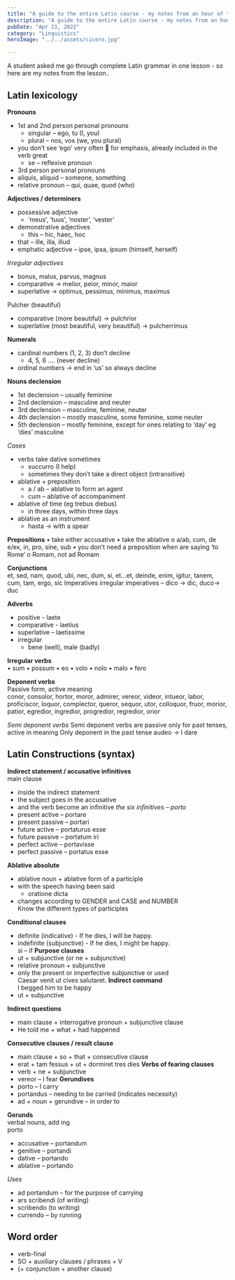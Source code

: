 ```yaml
---
title: "A guide to the entire Latin course - my notes from an hour of tutoring"
description: "A guide to the entire Latin course - my notes from an hour of tutoring"
pubDate: "Apr 21, 2022"
category: "Linguistics"
heroImage: "../../assets/cicero.jpg"

---
```


A student asked me go through complete Latin grammar in one lesson - so here are my notes from the lesson..


## Latin lexicology
**Pronouns**  
- 1st and 2nd person personal pronouns 
    - singular – ego, tu (I, you)
    - plural – nos, vos (we, you plural)
- you don’t see ‘ego’ very often  for emphasis, already included in the verb great
    - se – reflexive pronoun
- 3rd person personal pronouns
- aliquis, aliquid – someone, something
- relative pronoun – qui, quae, quod (who)

**Adjectives / determiners**  
- possessive adjective
    - ‘meus’, ‘tuus’, ‘noster’, ‘vester’
- demonstrative adjectives
    - this – hic, haec, hoc
- that – ille, illa, illud
- emphatic adjective – ipse, ipsa, ipsum (himself, herself)

*Irregular adjectives*   
- bonus, malus, parvus, magnus
- comparative -> melior, peior, minor, maior
- superlative -> optimus, pessimus, minimus, maximus

Pulcher (beautiful)
- comparative (more beautiful) -> pulchrior
- superlative (most beautiful, very beautiful) -> pulcherrimus

**Numerals**  
- cardinal numbers (1, 2, 3) don’t decline
    - 4, 5, 6 …. (never decline)
- ordinal numbers -> end in ‘us’ so always decline

**Nouns declension**  
- 1st declension – usually feminine
- 2nd declension – masculine and neuter
- 3rd declension – masculine, feminine, neuter
- 4th declension – mostly masculine, some feminine, some neuter
- 5th declension – mostly feminine, except for ones relating to ‘day’ eg ‘dies’ masculine

*Cases*
- verbs take dative sometimes
    - succurro (I help)
    - sometimes they don’t take a direct object (intransitive)
- ablative + preposition
    - a / ab – ablative to form an agent
    - cum – ablative of accompaniment
- ablative of time (eg trebus diebus)
    - in three days, within three days
- ablative as an instrument
    - hasta -> with a spear

**Prepositions** 
•	take either accusative
•	take the ablative
o	a/ab, cum, de e/ex, in, pro, sine, sub
•	you don’t need a preposition when are saying ‘to Rome’
o	Romam, not ad Romam

**Conjunctions**  
et, sed, nam, quod, ubi, nec, dum, si, et…et, deinde, enim, igitur, tanem, cum, tam, ergo, sic
Imperatives
irregular imperatives – dico -> dic, duco-> duc

**Adverbs**  
- positive - laete
- comparative - laetius
- superlative – laetissime
- irregular
    - bene (well), male (badly)


**Irregular verbs**  
•	sum
•	possum
•	eo
•	volo
•	nolo
•	malo
•	fero

**Deponent verbs**  
Passive form, active meaning  
conor, consolor, hortor, moror, admirer, vereor, videor, intueor, labor, proficiscor, loquor, complector, queror, sequor, utor, colloquor, fruor, morior, patior, egredior, ingredior, progredior, regredior, orior

*Semi deponent verbs*
Semi deponent verbs are passive only for past tenses, active in meaning
Only deponent in the past tense
audeo -> I dare

## Latin Constructions (syntax)
**Indirect statement / accusative infinitives**  
main clause
- inside the indirect statement
- the subject goes in the accusative
- and the verb become an infinitive
*the six infinitives – porto*  
- present active – portare
- present passive – portari
- future active – portaturus esse
- future passive – portatum iri
- perfect active – portavisse
- perfect passive – portatus esse

**Ablative absolute**  
- ablative noun + ablative form of a participle
- with the speech having been said
    - oratione dicta
- changes according to GENDER and CASE and NUMBER  
Know the different types of participles

**Conditional clauses**  
- definite (indicative) - If he dies, I will be happy.
- indefinite (subjunctive) - If he dies, I might be happy.  
si – if
**Purpose clauses**  
- ut + subjunctive (or ne + subjunctive)
- relative pronoun + subjunctive
- only the present or imperfective subjunctive or used  
Caesar venit ut cives salutaret.
**Indirect command**  
I begged him to be happy
- ut + subjunctive

**Indirect questions**  
- main clause + interrogative pronoun + subjunctive clause
- He told me + what + had happened

**Consecutive clauses / result clause**  
- main clause + so + that + consecutive clause
- erat + tam fessus + ut + dormiret tres dies
**Verbs of fearing clauses**  
- verb + ne + subjunctive
- vereor – I fear
**Gerundives**  
- porto – I carry
- portandus – needing to be carried (indicates necessity)
- ad + noun + gerundive – in order to 

**Gerunds**  
verbal nouns, add ing  
porto
- accusative – portandum
- genitive – portandi
- dative – portando
- ablative – portando

*Uses*
- ad portandum – for the purpose of carrying
- ars scribendi (of writing)
- scribendo (to writing)
- currendo – by running

## Word order 
- verb-final
- SO  + auxiliary clauses / phrases + V
- (+ conjunction + another clause)
